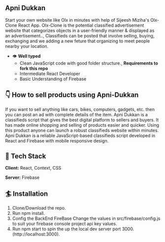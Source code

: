 ## Apni Dukkan

Start your own website like Olx in minutes with help of Sijeesh Miziha's Olx-Clone React App. Olx-Clone is the potential classified advertisement website that categorizes objects in a user-friendly manner & displayed as an advertisement..,
Classifieds can be posted that involve selling, buying, exchanging and we adding a new feture that organizing to meet people nearby your location. 

- 👁 **Well typed**
  - Clean JavaScript code with good folder structure.,
  **Requirements to fork this repo**
   - Intermediate React Developer
   - Basic Understanding of Firebase

## 👇 How to sell products using Apni-Dukkan




 If you want to sell anything like cars, bikes, computers, gadgets, etc. then you can post an ad with complete details of the item. Apni Dukkan is a classifieds script that gives the best digital platform to sellers and buyers. It has made online shopping and selling of products easier and quicker. Using this product anyone can launch a robust classifieds website within minutes.
  Apni Dukkan is a reliable JavaScript-based classifieds script developed in React and Firebase with mobile responsive design.
  

## 🦸 Tech Stack

**Client:** React, Context, CSS

**Server:** Firebase

  
## 🏄 Installation

  1. Clone/Download the repo.
  2. Run npm install.
  3. Config the BackEnd FireBase Change the values in src/firebase/config.js to suit your firebase console project api key values.
  4. Run npm start to spin the up the local dev server port 3000.(http://localhost:3000).
